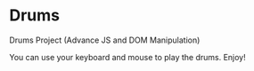 # Drums
Drums Project (Advance JS and DOM Manipulation)

You can use your keyboard and mouse to play the drums. Enjoy!
